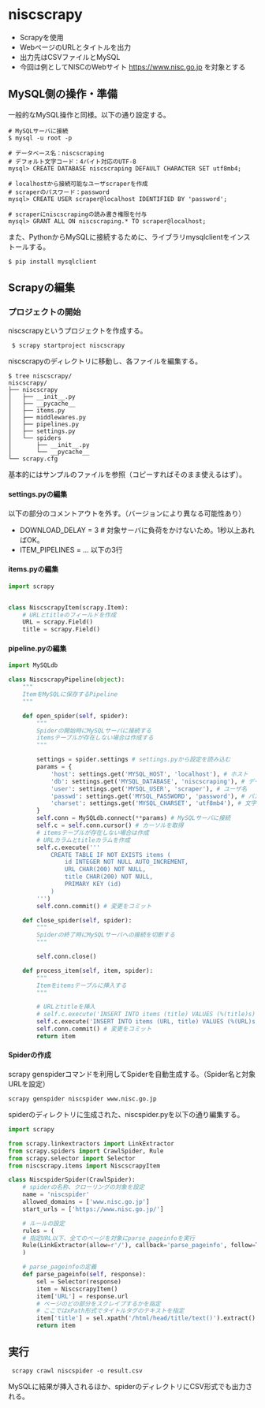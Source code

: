 # niscscrapy

* Scrapyを使用
* WebページのURLとタイトルを出力
* 出力先はCSVファイルとMySQL
* 今回は例としてNISCのWebサイト https://www.nisc.go.jp を対象とする



## MySQL側の操作・準備

一般的なMySQL操作と同様。以下の通り設定する。

```mysql:データベース作成
# MySQLサーバに接続
$ mysql -u root -p

# データベース名：niscscraping
# デフォルト文字コード：4バイト対応のUTF-8
mysql> CREATE DATABASE niscscraping DEFAULT CHARACTER SET utf8mb4;

# localhostから接続可能なユーザscraperを作成
# scraperのパスワード：password
mysql> CREATE USER scraper@localhost IDENTIFIED BY 'password';

# scraperにniscscrapingの読み書き権限を付与
mysql> GRANT ALL ON niscscraping.* TO scraper@localhost;
```

また、PythonからMySQLに接続するために、ライブラリmysqlclientをインストールする。

`$ pip install mysqlclient `



## Scrapyの編集

### プロジェクトの開始

niscscrapyというプロジェクトを作成する。

` $ scrapy startproject niscscrapy` 

niscscrapyのディレクトリに移動し、各ファイルを編集する。

```
$ tree niscscrapy/
niscscrapy/
├── niscscrapy
│   ├── __init__.py
│   ├── __pycache__
│   ├── items.py
│   ├── middlewares.py
│   ├── pipelines.py
│   ├── settings.py
│   └── spiders
│       ├── __init__.py
│       └── __pycache__
└── scrapy.cfg
```

基本的にはサンプルのファイルを参照（コピーすればそのまま使えるはず）。



#### settings.pyの編集

以下の部分のコメントアウトを外す。（バージョンにより異なる可能性あり）

* DOWNLOAD_DELAY = 3 # 対象サーバに負荷をかけないため。1秒以上あればOK。
* ITEM_PIPELINES = … 以下の3行



#### items.pyの編集

```python:items.py
import scrapy


class NiscscrapyItem(scrapy.Item):
    # URLとtitleのフィールドを作成
    URL = scrapy.Field()
    title = scrapy.Field()
```



#### pipeline.pyの編集

```python:pipline.py
import MySQLdb

class NiscscrapyPipeline(object):
    """
    ItemをMySQLに保存するPipeline
    """

    def open_spider(self, spider):
        """
        Spiderの開始時にMySQLサーバに接続する
        itemsテーブルが存在しない場合は作成する
        """

        settings = spider.settings # settings.pyから設定を読み込む
        params = {
            'host': settings.get('MYSQL_HOST', 'localhost'), # ホスト
            'db': settings.get('MYSQL_DATABASE', 'niscscraping'), # データベース名
            'user': settings.get('MYSQL_USER', 'scraper'), # ユーザ名
            'passwd': settings.get('MYSQL_PASSWORD', 'password'), # パスワード
            'charset': settings.get('MYSQL_CHARSET', 'utf8mb4'), # 文字コード
        }
        self.conn = MySQLdb.connect(**params) # MySQLサーバに接続
        self.c = self.conn.cursor() # カーソルを取得
        # itemsテーブルが存在しない場合は作成
        # URLカラムとtitleカラムを作成
        self.c.execute('''
            CREATE TABLE IF NOT EXISTS items (
                id INTEGER NOT NULL AUTO_INCREMENT,
                URL CHAR(200) NOT NULL,
                title CHAR(200) NOT NULL,
                PRIMARY KEY (id)
            )
        ''')
        self.conn.commit() # 変更をコミット

    def close_spider(self, spider):
        """
        Spiderの終了時にMySQLサーバへの接続を切断する
        """

        self.conn.close()

    def process_item(self, item, spider):
        """
        Itemをitemsテーブルに挿入する
        """

        # URLとtitleを挿入
        # self.c.execute('INSERT INTO items (title) VALUES (%(title)s)', dict(item))
        self.c.execute('INSERT INTO items (URL, title) VALUES (%(URL)s, %(title)s)', dict(item))
        self.conn.commit() # 変更をコミット
        return item
```



#### Spiderの作成

scrapy genspiderコマンドを利用してSpiderを自動生成する。（Spider名と対象URLを設定）

` scrapy genspider niscspider www.nisc.go.jp `

spiderのディレクトリに生成された、niscspider.pyを以下の通り編集する。

```python:niscspider.py
import scrapy

from scrapy.linkextractors import LinkExtractor
from scrapy.spiders import CrawlSpider, Rule
from scrapy.selector import Selector
from niscscrapy.items import NiscscrapyItem

class NiscspiderSpider(CrawlSpider):
    # spiderの名称、クローリングの対象を設定
    name = 'niscspider'
    allowed_domains = ['www.nisc.go.jp']
    start_urls = ['https://www.nisc.go.jp/']

    # ルールの設定
    rules = (
    # 指定URL以下、全てのページを対象にparse_pageinfoを実行
    Rule(LinkExtractor(allow=r'/'), callback='parse_pageinfo', follow=True),
    )

    # parse_pageinfoの定義
    def parse_pageinfo(self, response):
        sel = Selector(response)
        item = NiscscrapyItem()
        item['URL'] = response.url
        # ページのどの部分をスクレイプするかを指定
        # ここではxPath形式でタイトルタグのテキストを指定
        item['title'] = sel.xpath('/html/head/title/text()').extract()
        return item
```



## 実行

` scrapy crawl niscspider -o result.csv`

MySQLに結果が挿入されるほか、spiderのディレクトリにCSV形式でも出力される。
